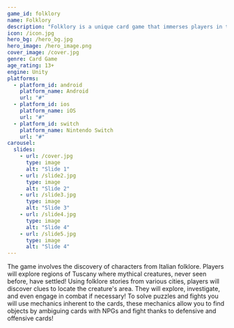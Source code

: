 ```yaml
---
game_id: folklory
name: Folklory
description: "Folklory is a unique card game that immerses players in the rich tapestry of Italian folklore, challenging them to uncover hidden stories and legends."
icon: /icon.jpg
hero_bg: /hero_bg.jpg
hero_image: /hero_image.png
cover_image: /cover.jpg
genre: Card Game
age_rating: 13+
engine: Unity
platforms:
  - platform_id: android
    platform_name: Android
    url: "#"
  - platform_id: ios
    platform_name: iOS
    url: "#"
  - platform_id: switch
    platform_name: Nintendo Switch
    url: "#"
carousel:
  slides:
    - url: /cover.jpg
      type: image
      alt: "Slide 1"
    - url: /slide2.jpg
      type: image
      alt: "Slide 2"
    - url: /slide3.jpg
      type: image
      alt: "Slide 3"
    - url: /slide4.jpg
      type: image
      alt: "Slide 4"
    - url: /slide5.jpg
      type: image
      alt: "Slide 4"
---
```


The game involves the discovery of characters from Italian folklore.
Players will explore regions of Tuscany where mythical creatures, never seen before, have settled! Using folklore stories from various cities, players will discover clues to locate the creature's area. They will explore, investigate, and even engage in combat if necessary!
To solve puzzles and fights you will use mechanics inherent to the cards, these mechanics allow you to find objects by ambiguing cards with NPGs and fight thanks to defensive and offensive cards!
